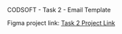 CODSOFT - Task 2 - Email Template

Figma project link: [Task 2 Project Link](https://www.figma.com/file/ipK7fYnifPOndWrsei1t02/CODSOFT---Task-2---Email-Template?type=design&node-id=0%3A1&mode=design&t=R36E4NbDdpfdsUAm-1)